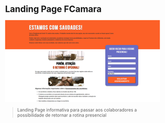 # Landing Page FCamara
<img src="/img/Imagem-Landing-Page.png" alt="Imagem Landing Page">

> Landing Page informativa para passar aos colaboradores a possibilidade de retornar a rotina presencial


